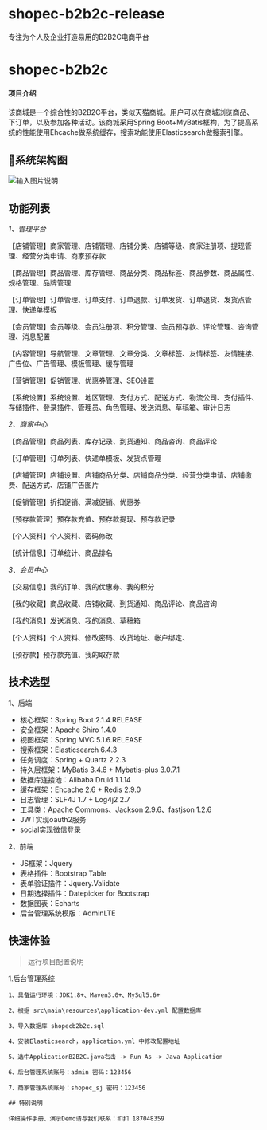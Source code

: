 # shopec-b2b2c-release
专注为个人及企业打造易用的B2B2C电商平台
# shopec-b2b2c

#### 项目介绍
该商城是一个综合性的B2B2C平台，类似天猫商城。用户可以在商城浏览商品、下订单，以及参加各种活动。该商城采用Spring Boot+MyBatis框构，为了提高系统的性能使用Ehcache做系统缓存，搜索功能使用Elasticsearch做搜索引擎。

## 系统架构图

![输入图片说明](https://images.gitee.com/uploads/images/2019/0420/101749_70739496_460606.jpeg "系统架构图")

## 功能列表

 _1、管理平台_ 

【店铺管理】商家管理、店铺管理、店铺分类、店铺等级、商家注册项、提现管理、经营分类申请、商家预存款

【商品管理】商品管理、库存管理、商品分类、商品标签、商品参数、商品属性、规格管理、品牌管理

【订单管理】订单管理、订单支付、订单退款、订单发货、订单退货、发货点管理、快递单模板

【会员管理】会员等级、会员注册项、积分管理、会员预存款、评论管理、咨询管理、消息配置

【内容管理】导航管理、文章管理、文章分类、文章标签、友情标签、友情链接、广告位、广告管理、模板管理、缓存管理

【营销管理】促销管理、优惠券管理、SEO设置

【系统设置】系统设置、地区管理、支付方式、配送方式、物流公司、支付插件、存储插件、登录插件、管理员、角色管理、发送消息、草稿箱、审计日志

 _2、商家中心_ 

【商品管理】商品列表、库存记录、到货通知、商品咨询、商品评论

【订单管理】订单列表、快递单模板、发货点管理

【店铺管理】店铺设置、店铺商品分类、店铺商品分类、经营分类申请、店铺缴费、配送方式、店铺广告图片

【促销管理】折扣促销、满减促销、优惠券

【预存款管理】预存款充值、预存款提现、预存款记录

【个人资料】个人资料、密码修改

【统计信息】订单统计、商品排名

 _3、会员中心_ 

【交易信息】我的订单、我的优惠券、我的积分

【我的收藏】商品收藏、店铺收藏、到货通知、商品评论、商品咨询

【我的消息】发送消息、我的消息、草稿箱

【个人资料】个人资料、修改密码、收货地址、帐户绑定、

【预存款】预存款充值、我的取存款


## 技术选型

1、后端

* 核心框架：Spring Boot 2.1.4.RELEASE
* 安全框架：Apache Shiro 1.4.0
* 视图框架：Spring MVC 5.1.6.RELEASE
* 搜索框架：Elasticsearch 6.4.3
* 任务调度：Spring + Quartz 2.2.3
* 持久层框架：MyBatis 3.4.6 + Mybatis-plus 3.0.7.1
* 数据库连接池：Alibaba Druid 1.1.14
* 缓存框架：Ehcache 2.6 + Redis 2.9.0
* 日志管理：SLF4J 1.7 + Log4j2 2.7
* 工具类：Apache Commons、Jackson 2.9.6、fastjson 1.2.6
* JWT实现oauth2服务
* social实现微信登录
    

2、前端
* JS框架：Jquery
* 表格插件：Bootstrap Table
* 表单验证插件：Jquery.Validate
* 日期选择插件：Datepicker for Bootstrap
* 数据图表：Echarts
* 后台管理系统模版：AdminLTE

## 快速体验

> 运行项目配置说明

1.后台管理系统

```
1、具备运行环境：JDK1.8+、Maven3.0+、MySql5.6+

2、根据 src\main\resources\application-dev.yml 配置数据库

3、导入数据库 shopecb2b2c.sql

4、安装Elasticsearch，application.yml 中修改配置地址

5、选中ApplicationB2B2C.java右击 -> Run As -> Java Application

6、后台管理系统账号：admin 密码：123456

7、商家管理系统账号：shopec_sj 密码：123456

## 特别说明

详细操作手册、演示Demo请与我们联系：扣扣 187048359
